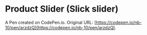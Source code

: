 # Product Slider (Slick slider)

A Pen created on CodePen.io. Original URL: [https://codepen.io/nb-10/pen/arzdzQ](https://codepen.io/nb-10/pen/arzdzQ).


